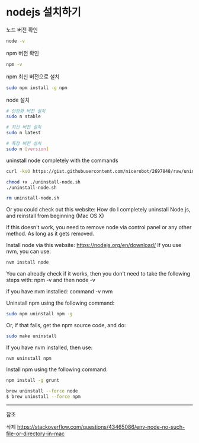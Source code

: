 # nodejs 설치하기

노드 버전 확인

```bash
node -v
```

npm 버전 확인

```bash
npm -v
```

npm 최신 버전으로 설치

```bash
sudo npm install -g npm
```

node 설치

```bash
# 안정화 버전 설치
sudo n stable

# 최신 버전 설치
sudo n latest

# 특정 버전 설치
sudo n [version]
```

uninstall node completely with the commands

```bash
curl -ksO https://gist.githubusercontent.com/nicerobot/2697848/raw/uninstall-node.sh

chmod +x ./uninstall-node.sh
./uninstall-node.sh

rm uninstall-node.sh
```

Or you could check out this website: How do I completely uninstall Node.js, and reinstall from beginning (Mac OS X)

if this doesn't work, you need to remove node via control panel or any other method. As long as it gets removed.

Install node via this website: https://nodejs.org/en/download/
If you use nvm, you can use:

```bash
nvm install node
```

You can already check if it works, then you don't need to take the following steps with: npm -v and then node -v

if you have nvm installed: command -v nvm

Uninstall npm using the following command:

```bash
sudo npm uninstall npm -g
```

Or, if that fails, get the npm source code, and do:

```bash
sudo make uninstall
```

If you have nvm installed, then use:

```
nvm uninstall npm
```

Install npm using the following command:

```bash
npm install -g grunt
```

```bash
brew uninstall --force node
$ brew uninstall --force npm
```

---

참조

삭제
<https://stackoverflow.com/questions/43465086/env-node-no-such-file-or-directory-in-mac>
